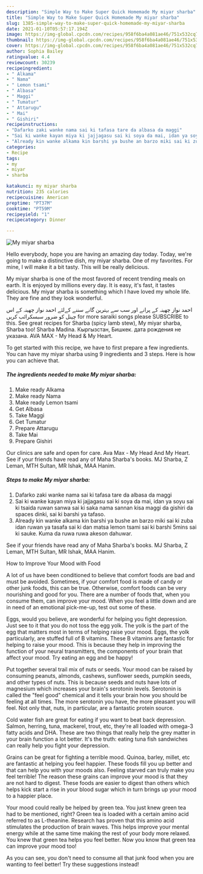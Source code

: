 ```yaml
---
description: "Simple Way to Make Super Quick Homemade My miyar sharba"
title: "Simple Way to Make Super Quick Homemade My miyar sharba"
slug: 1385-simple-way-to-make-super-quick-homemade-my-miyar-sharba
date: 2021-01-10T05:57:17.194Z
image: https://img-global.cpcdn.com/recipes/958f6ba4a081ae46/751x532cq70/my-miyar-sharba-recipe-main-photo.jpg
thumbnail: https://img-global.cpcdn.com/recipes/958f6ba4a081ae46/751x532cq70/my-miyar-sharba-recipe-main-photo.jpg
cover: https://img-global.cpcdn.com/recipes/958f6ba4a081ae46/751x532cq70/my-miyar-sharba-recipe-main-photo.jpg
author: Sophia Bailey
ratingvalue: 4.4
reviewcount: 30239
recipeingredient:
- " Alkama"
- " Nama"
- " Lemon tsami"
- " Albasa"
- " Maggi"
- " Tumatur"
- " Attarugu"
- " Mai"
- " Gishiri"
recipeinstructions:
- "Dafarko zaki wanke nama sai ki tafasa tare da albasa da maggi"
- "Sai ki wanke kayan miya ki jajjagasu sai ki soya da mai, idan ya soyu sai ki tsaida ruwan sanwa sai ki saka nama sannan kisa maggi da gishiri da spaces dinki, sai ki barshi ya tafaso."
- "Already kin wanke alkama kin barshi ya bushe an barzo miki sai ki zuba idan ruwan ya tasafa sai ki dan matsa lemon tsami sai ki barshi 5mins sai ki sauke. Kuma da ruwa ruwa akeson dahuwar."
categories:
- Recipe
tags:
- my
- miyar
- sharba

katakunci: my miyar sharba 
nutrition: 235 calories
recipecuisine: American
preptime: "PT37M"
cooktime: "PT59M"
recipeyield: "1"
recipecategory: Dinner

---
```



![My miyar sharba](https://img-global.cpcdn.com/recipes/958f6ba4a081ae46/751x532cq70/my-miyar-sharba-recipe-main-photo.jpg)

Hello everybody, hope you are having an amazing day today. Today, we're going to make a distinctive dish, my miyar sharba. One of my favorites. For mine, I will make it a bit tasty. This will be really delicious.

My miyar sharba is one of the most favored of recent trending meals on earth. It is enjoyed by millions every day. It is easy, it's fast, it tastes delicious. My miyar sharba is something which I have loved my whole life. They are fine and they look wonderful.

احمد نواز چھینہ کے پرانے اور سب سے بہترین گانے سننے کےلئے احمد نواز چھینہ کے اس چینل کو ضرور سبسکرائب کریں for more saraiki songs please SUBSCRIBE to this. See great recipes for Sharba (spicy lamb stew), My miyar sharba, Sharba too! Sharba Madina. Кыргызстан, Бишкек. дата рождения не указана. AVA MAX - My Head &amp; My Heart.


To get started with this recipe, we have to first prepare a few ingredients. You can have my miyar sharba using 9 ingredients and 3 steps. Here is how you can achieve that.

<!--inarticleads1-->

##### The ingredients needed to make My miyar sharba:

1. Make ready  Alkama
1. Make ready  Nama
1. Make ready  Lemon tsami
1. Get  Albasa
1. Take  Maggi
1. Get  Tumatur
1. Prepare  Attarugu
1. Take  Mai
1. Prepare  Gishiri


Our clinics are safe and open for care. Ava Max - My Head And My Heart. See if your friends have read any of Maha Sharba&#39;s books. MJ Sharba, Z Leman, MTH Sultan, MR Ishak, MAA Hanim‏. 

<!--inarticleads2-->

##### Steps to make My miyar sharba:

1. Dafarko zaki wanke nama sai ki tafasa tare da albasa da maggi
1. Sai ki wanke kayan miya ki jajjagasu sai ki soya da mai, idan ya soyu sai ki tsaida ruwan sanwa sai ki saka nama sannan kisa maggi da gishiri da spaces dinki, sai ki barshi ya tafaso.
1. Already kin wanke alkama kin barshi ya bushe an barzo miki sai ki zuba idan ruwan ya tasafa sai ki dan matsa lemon tsami sai ki barshi 5mins sai ki sauke. Kuma da ruwa ruwa akeson dahuwar.


See if your friends have read any of Maha Sharba&#39;s books. MJ Sharba, Z Leman, MTH Sultan, MR Ishak, MAA Hanim‏. 

How to Improve Your Mood with Food


A lot of us have been conditioned to believe that comfort foods are bad and must be avoided. Sometimes, if your comfort food is made of candy or other junk foods, this can be true. Otherwise, comfort foods can be very nourishing and good for you. There are a number of foods that, when you consume them, can improve your mood. When you feel a little down and are in need of an emotional pick-me-up, test out some of these.

Eggs, would you believe, are wonderful for helping you fight depression. Just see to it that you do not toss the egg yolk. The yolk is the part of the egg that matters most in terms of helping raise your mood. Eggs, the yolk particularly, are stuffed full of B vitamins. These B vitamins are fantastic for helping to raise your mood. This is because they help in improving the function of your neural transmitters, the components of your brain that affect your mood. Try eating an egg and be happy!

Put together several trail mix of nuts or seeds. Your mood can be raised by consuming peanuts, almonds, cashews, sunflower seeds, pumpkin seeds, and other types of nuts. This is because seeds and nuts have lots of magnesium which increases your brain's serotonin levels. Serotonin is called the "feel good" chemical and it tells your brain how you should be feeling at all times. The more serotonin you have, the more pleasant you will feel. Not only that, nuts, in particular, are a fantastic protein source.

Cold water fish are great for eating if you want to beat back depression. Salmon, herring, tuna, mackerel, trout, etc, they're all loaded with omega-3 fatty acids and DHA. These are two things that really help the grey matter in your brain function a lot better. It's the truth: eating tuna fish sandwiches can really help you fight your depression. 

Grains can be great for fighting a terrible mood. Quinoa, barley, millet, etc are fantastic at helping you feel happier. These foods fill you up better and that can help you with your moods also. Feeling starved can truly make you feel terrible! The reason these grains can improve your mood is that they are not hard to digest. These foods are easier to digest than others which helps kick start a rise in your blood sugar which in turn brings up your mood to a happier place.

Your mood could really be helped by green tea. You just knew green tea had to be mentioned, right? Green tea is loaded with a certain amino acid referred to as L-theanine. Research has proven that this amino acid stimulates the production of brain waves. This helps improve your mental energy while at the same time making the rest of your body more relaxed. You knew that green tea helps you feel better. Now you know that green tea can improve your mood too!

As you can see, you don't need to consume all that junk food when you are wanting to feel better! Try  these suggestions  instead!

